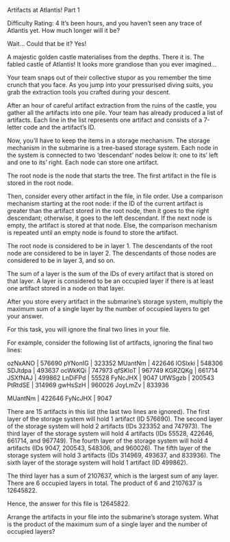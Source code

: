 Artifacts at Atlantis!
Part 1

Difficulty Rating: 4
It’s been hours, and you haven’t seen any trace of Atlantis yet. How much longer will it be?

Wait… Could that be it? Yes!

A majestic golden castle materialises from the depths. There it is. The fabled castle of Atlantis! It looks more grandiose than you ever imagined…

Your team snaps out of their collective stupor as you remember the time crunch that you face. As you jump into your pressurised diving suits, you grab the extraction tools you crafted during your descent.

After an hour of careful artifact extraction from the ruins of the castle, you gather all the artifacts into one pile. Your team has already produced a list of artifacts. Each line in the list represents one artifact and consists of a 7-letter code and the artifact’s ID.

Now, you’ll have to keep the items in a storage mechanism. The storage mechanism in the submarine is a tree-based storage system. Each node in the system is connected to two ‘descendant’ nodes below it: one to its’ left and one to its’ right. Each node can store one artifact.

The root node is the node that starts the tree. The first artifact in the file is stored in the root node.

Then, consider every other artifact in the file, in file order. Use a comparison mechanism starting at the root node: if the ID of the current artifact is greater than the artifact stored in the root node, then it goes to the right descendant; otherwise, it goes to the left descendant. If the next node is empty, the artifact is stored at that node. Else, the comparison mechanism is repeated until an empty node is found to store the artifact.

The root node is considered to be in layer 1. The descendants of the root node are considered to be in layer 2. The descendants of those nodes are considered to be in layer 3, and so on.

The sum of a layer is the sum of the IDs of every artifact that is stored on that layer. A layer is considered to be an occupied layer if there is at least one artifact stored in a node on that layer.

After you store every artifact in the submarine’s storage system, multiply the maximum sum of a single layer by the number of occupied layers to get your answer.

For this task, you will ignore the final two lines in your file.

For example, consider the following list of artifacts, ignoring the final two lines:

ozNxANO | 576690
pYNonIG | 323352
MUantNm | 422646
lOSlxki | 548306
SDJtdpa | 493637
ocWkKQi | 747973
qfSKloT | 967749
KGRZQKg | 661714
JSXfNAJ | 499862
LnDiFPd | 55528
FyNcJHX | 9047
UfWSgzb | 200543
PtRtdSE | 314969
gwHsSzH | 960026
JoyLmZv | 833936

MUantNm | 422646
FyNcJHX | 9047


There are 15 artifacts in this list (the last two lines are ignored).
The first layer of the storage system will hold 1 artifact (ID 576690).
The second layer of the storage system will hold 2 artifacts (IDs 323352 and 747973).
The third layer of the storage system will hold 4 artifacts (IDs 55528, 422646, 661714, and 967749).
The fourth layer of the storage system will hold 4 artifacts (IDs 9047, 200543, 548306, and 960026).
The fifth layer of the storage system will hold 3 artifacts (IDs 314969, 493637, and 833936).
The sixth layer of the storage system will hold 1 artifact (ID 499862).

The third layer has a sum of 2107637, which is the largest sum of any layer. There are 6 occupied layers in total. The product of 6 and 2107637 is 12645822.

Hence, the answer for this file is 12645822.

Arrange the artifacts in your file into the submarine’s storage system. What is the product of the maximum sum of a single layer and the number of occupied layers?